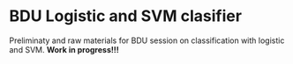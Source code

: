 # BDU Logistic and SVM clasifier
Preliminaty and raw materials for BDU session on classification with logistic and SVM. **Work in progress!!!**
